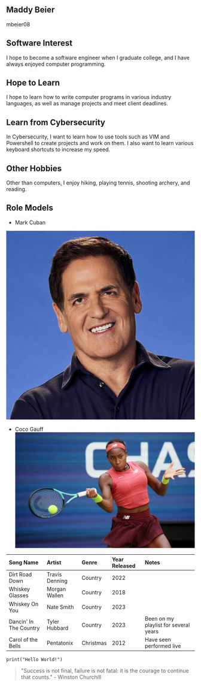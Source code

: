 ## Maddy Beier
mbeier08

## Software Interest
I hope to become a software engineer when I graduate college, and I have always enjoyed computer programming.

## Hope to Learn
I hope to learn how to write computer programs in various industry languages, as well as manage projects and meet client deadlines.
## Learn from Cybersecurity
In Cybersecurity, I want to learn how to use tools such as VIM and Powershell to create projects and work on them. I also want to learn various keyboard shortcuts to increase my speed.
## Other Hobbies
Other than computers, I enjoy hiking, playing tennis, shooting archery, and reading.

## Role Models
* Mark Cuban 


![MarkCuban](https://github.com/mbeier08/mbeier08-Profile/blob/main/579x579-Q90_658ffd051a71b2cb8bcae612645a957d.jpg)


* Coco Gauff
![CocoGauff](https://github.com/mbeier08/mbeier08-Profile/blob/main/230905123818-01-coco-guaff-ostapenko-us-open-0905.jpg)

| Song Name | Artist | Genre | Year Released | Notes |
| :-- | :-- | :-- | :-- | :-- |
| Dirt Road Down | Travis Denning | Country | 2022 |
| Whiskey Glasses | Morgan Wallen | Country | 2018 | 
| Whiskey On You | Nate Smith | Country | 2023 |
| Dancin' In The Country | Tyler Hubbard | Country | 2023 | Been on my playlist for several years | 
| Carol of the Bells | Pentatonix | Christmas | 2012 | Have seen performed live |

```
print("Hello World!")
```
> "Success is not final, failure is not fatal: it is the courage to continue that counts." - Winston Churchill

